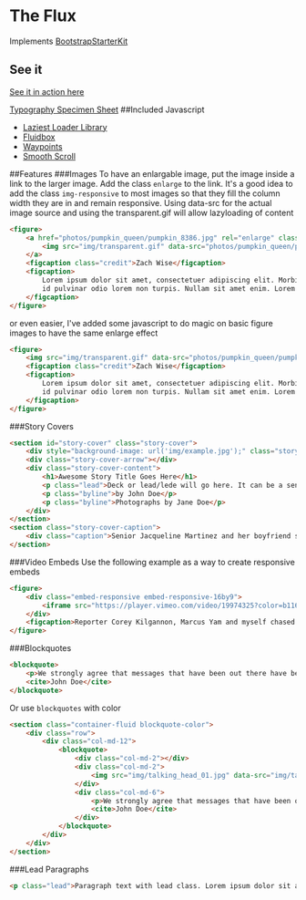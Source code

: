 # The Flux
Implements [BootstrapStarterKit](https://github.com/Medill/BootstrapStarterKit)
## See it
[See it in action here](http://medill.github.io/BootstrapStarterKit/)

[Typography Specimen Sheet](http://medill.github.io/BootstrapStarterKit/typography.html)
##Included Javascript
* [Laziest Loader Library](http://sjwilliams.github.io/laziestloader/)
* [Fluidbox](http://terrymun.github.io/Fluidbox/)
* [Waypoints](http://imakewebthings.com/waypoints/)
* [Smooth Scroll](https://github.com/kswedberg/jquery-smooth-scroll)

##Features
###Images
To have an enlargable image, put the image inside a link to the larger image. Add the class `enlarge` to the link. 
It's a good idea to add the class `img-responsive` to most images so that they fill the column width they are in and remain responsive.
Using data-src for the actual image source and using the transparent.gif will allow lazyloading of content
```html
<figure>
	<a href="photos/pumpkin_queen/pumpkin_8386.jpg" rel="enlarge" class="enlarge">
		<img src="img/transparent.gif" data-src="photos/pumpkin_queen/pumpkin_8386.jpg" class="img-responsive">
	</a>
	<figcaption class="credit">Zach Wise</figcaption>
	<figcaption>
		Lorem ipsum dolor sit amet, consectetuer adipiscing elit. Morbi commodo, ipsum sed pharetra gravida, orci magna rhoncus neque, 
		id pulvinar odio lorem non turpis. Nullam sit amet enim. Lorem ipsum dolor sit amet, consectetuer adipiscing elit.
	</figcaption>
</figure>
```
or even easier, I've added some javascript to do magic on basic figure images to have the same enlarge effect
```html
<figure>
	<img src="img/transparent.gif" data-src="photos/pumpkin_queen/pumpkin_8386.jpg" class="img-responsive">
	<figcaption class="credit">Zach Wise</figcaption>
	<figcaption>
		Lorem ipsum dolor sit amet, consectetuer adipiscing elit. Morbi commodo, ipsum sed pharetra gravida, orci magna rhoncus neque, 
		id pulvinar odio lorem non turpis. Nullam sit amet enim. Lorem ipsum dolor sit amet, consectetuer adipiscing elit.
	</figcaption>
</figure>
```
###Story Covers
```html
<section id="story-cover" class="story-cover">
	<div style="background-image: url('img/example.jpg');" class="story-cover-image"></div>
	<div class="story-cover-arrow"></div>
	<div class="story-cover-content">
		<h1>Awesome Story Title Goes Here</h1>
		<p class="lead">Deck or lead/lede will go here. It can be a sentence or two but shouldn't go over that</p>
		<p class="byline">by John Doe</p>
		<p class="byline">Photographs by Jane Doe</p>
	</div>
</section>
<section class="story-cover-caption">
	<div class="caption">Senior Jacqueline Martinez and her boyfriend share a bus ride on her second to last day of high school. The two are expecting their first child this November.</div>
</section>
```
###Video Embeds
Use the following example as a way to create responsive embeds
```html
<figure>
	<div class="embed-responsive embed-responsive-16by9">
		<iframe src="https://player.vimeo.com/video/19974325?color=b11623" width="100%" frameborder="0" webkitallowfullscreen="webkitallowfullscreen" mozallowfullscreen="mozallowfullscreen" allowfullscreen="allowfullscreen" class="embed-responsive-item"></iframe>
	</div>
	<figcaption>Reporter Corey Kilgannon, Marcus Yam and myself chased calls over a police scanner for around 16hrs straight. What we found wasn’t what we expected.</figcaption>
</figure>
```
###Blockquotes
```html
<blockquote>
	<p>We strongly agree that messages that have been out there have been overblown.</p>
	<cite>John Doe</cite>
</blockquote>
```
Or use `blockquotes` with color
```html
<section class="container-fluid blockquote-color">
	<div class="row">
		<div class="col-md-12">
			<blockquote>
				<div class="col-md-2"></div>
				<div class="col-md-2">
					<img src="img/talking_head_01.jpg" data-src="img/talking_head_01.jpg" class="img-responsive img-circle ll-init ll-loaded" style="opacity: 1;">
				</div>
				<div class="col-md-6">
					<p>We strongly agree that messages that have been out there have been overblown.</p>
					<cite>John Doe</cite>
				</div>
			</blockquote>
		</div>
	</div>
</section>
```

###Lead Paragraphs
```html
<p class="lead">Paragraph text with lead class. Lorem ipsum dolor sit amet, consectetuer adipiscing elit. Morbi commodo, ipsum sed pharetra gravida, orci magna rhoncus neque, id pulvinar odio lorem non turpis. Nullam sit amet enim. Suspendisse id velit vitae ligula volutpat condimentum. Aliquam erat volutpat.</p>
```